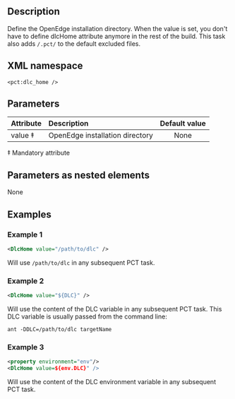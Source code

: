 ## Description

Define the OpenEdge installation directory. When the value is set, you don't have to define dlcHome attribute anymore in the rest of the build.
This task also adds `/.pct/` to the default excluded files.

## XML namespace

`<pct:dlc_home />`

## Parameters

| **Attribute**| **Description**|**Default value**|
|:-------------|:---------------|:--------:|
| value ‡ |OpenEdge installation directory|None|

‡ Mandatory attribute

## Parameters as nested elements
None

## Examples

### Example 1
```xml
<DlcHome value="/path/to/dlc" />
```
Will use `/path/to/dlc` in any subsequent PCT task.
### Example 2
```xml
<DlcHome value="${DLC}" />
```
Will use the content of the DLC variable in any subsequent PCT task. This DLC variable is usually passed from the command line:
```
ant -DDLC=/path/to/dlc targetName
```
### Example 3
```xml
<property environment="env"/>
<DlcHome value=${env.DLC}" />
```
Will use the content of the DLC environment variable in any subsequent PCT task.